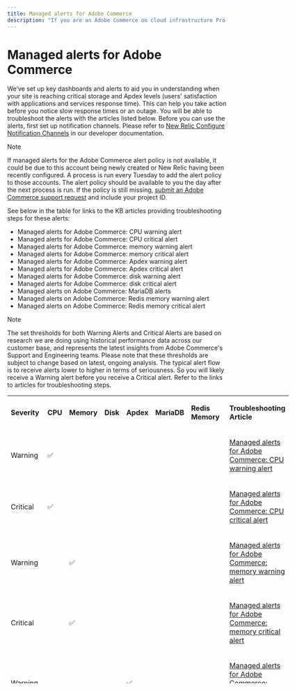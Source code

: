 ```yaml
---
title: Managed alerts for Adobe Commerce
description: "If you are an Adobe Commerce on cloud infrastructure Pro plan architecture customer, you can use managed alerts to understand the health of your site. If you are an Adobe Commerce on cloud infrastructure Starter plan architecture customer, you will only receive alerts for the Apdex and error rate conditions."
---
```


# Managed alerts for Adobe Commerce


We’ve set up key dashboards and alerts to aid you in understanding when your site is reaching critical storage and Apdex levels (users' satisfaction with applications and services response time). This can help you take action before you notice slow response times or an outage. You will be able to troubleshoot the alerts with the articles listed below. Before you can use the alerts, first set up notification channels. Please refer to [New Relic Configure Notification Channels](https://devdocs.magento.com/cloud/project/new-relic.html#configure-notification-channels) in our developer documentation.

>[!NOTE]
>
>If managed alerts for the Adobe Commerce alert policy is not available, it could be due to this account being newly created or New Relic having been recently configured. A process is run every Tuesday to add the alert policy to those accounts. The alert policy should be available to you the day after the next process is run. If the policy is still missing, [submit an Adobe Commerce support request](https://support.magento.com/hc/en-us/articles/360019088251-Submit-a-support-ticket) and include your project ID.

See below in the table for links to the KB articles providing troubleshooting steps for these alerts:

* Managed alerts for Adobe Commerce: CPU warning alert
* Managed alerts for Adobe Commerce: CPU critical alert
* Managed alerts for Adobe Commerce: memory warning alert
* Managed alerts for Adobe Commerce: memory critical alert
* Managed alerts for Adobe Commerce: Apdex warning alert
* Managed alerts for Adobe Commerce: Apdex critical alert
* Managed alerts for Adobe Commerce: disk warning alert
* Managed alerts for Adobe Commerce: disk critical alert
* Managed alerts on Adobe Commerce: MariaDB alerts
* Managed alerts on Adobe Commerce: Redis memory warning alert
* Managed alerts on Adobe Commerce: Redis memory critical alert

>[!NOTE]
>
>The set thresholds for both Warning Alerts and Critical Alerts are based on research we are doing using historical performance data across our customer base, and represents the latest insights from Adobe Commerce's Support and Engineering teams. Please note that these thresholds are subject to change based on latest, ongoing analysis. The typical alert flow is to receive alerts lower to higher in terms of seriousness. So you will likely receive a Warning alert before you receive a Critical alert. Refer to the links to articles for troubleshooting steps.

<table style="width: 128.434%; height: 660px;" width="100%">
<tbody>
<tr style="height: 44px;">
<td class="wysiwyg-text-align-center" style="width: 17.8571%; height: 44px;">
<p><strong>Severity</strong></p>
</td>
<td class="wysiwyg-text-align-center" style="width: 6.14286%; height: 44px;">
<p><strong>CPU</strong></p>
</td>
<td class="wysiwyg-text-align-center" style="width: 10.5714%; height: 44px;">
<p><strong>Memory</strong></p>
</td>
<td class="wysiwyg-text-align-center" style="width: 7.14286%; height: 44px;">
<p><strong>Disk</strong></p>
</td>
<td class='"wysiwyg-text-align-center wysiwyg-text-align-center' style="width: 9%; height: 44px;">
<p><strong>Apdex</strong></p>
</td>
<td style="width: 7.058036%; height: 44px;">
<p><strong>MariaDB</strong></p>
</td>
<td class="wysiwyg-text-align-center med-col">
<p><strong>Redis Memory</strong></p>
</td>
<td class="wysiwyg-text-align-center large-col" style="width: 24.5638%; height: 44px;">
<p><strong>Troubleshooting Article</strong></p>
</td>
</tr>
<tr style="height: 66px;">
<td class="wysiwyg-text-align-center" style="width: 17.8571%; height: 66px;">Warning</td>
<td class="wysiwyg-text-align-center" style="width: 6.14286%; height: 66px;">✅</td>
<td class="wysiwyg-text-align-center" style="width: 10.5714%; height: 66px;"> </td>
<td class="wysiwyg-text-align-center" style="width: 7.14286%; height: 66px;"> </td>
<td class="wysiwyg-text-align-center" style="width: 9%; height: 66px;"> </td>
<td style="width: 0.058036%; height: 66px;"> </td>
<td style="width: 24.5638%; height: 66px;">
<p> </p>
</td>
<td style="width: 24.5638%; height: 66px;">
<p><a href="https://support.magento.com/hc/en-us/articles/360046247531">Managed alerts for Adobe Commerce: CPU warning alert</a><a href="https://support.magento.com/hc/en-us/articles/360046247531"></a></p>
</td>
</tr>
<tr style="height: 66px;">
<td class="wysiwyg-text-align-center" style="width: 17.8571%; height: 66px;">Critical</td>
<td class="wysiwyg-text-align-center" style="width: 6.14286%; height: 66px;">✅</td>
<td class="wysiwyg-text-align-center" style="width: 10.5714%; height: 66px;"> </td>
<td class="wysiwyg-text-align-center" style="width: 7.14286%; height: 66px;"> </td>
<td class="wysiwyg-text-align-center" style="width: 9%; height: 66px;"> </td>
<td style="width: 0.058036%; height: 66px;"> </td>
<td style="width: 24.5638%; height: 66px;">
<p> </p>
</td>
<td style="width: 24.5638%; height: 66px;">
<p><a href="https://support.magento.com/hc/en-us/articles/360046543991">Managed alerts for Adobe Commerce: CPU critical alert</a></p>
</td>
</tr>
<tr style="height: 66px;">
<td class="wysiwyg-text-align-center" style="width: 17.8571%; height: 66px;">Warning</td>
<td class="wysiwyg-text-align-center" style="width: 6.14286%; height: 66px;"> </td>
<td class="wysiwyg-text-align-center" style="width: 10.5714%; height: 66px;">✅</td>
<td class="wysiwyg-text-align-center" style="width: 7.14286%; height: 66px;"> </td>
<td class="wysiwyg-text-align-center" style="width: 9%; height: 66px;"> </td>
<td style="width: 0.058036%; height: 66px;"> </td>
<td style="width: 24.5638%; height: 66px;">
<p> </p>
</td>
<td style="width: 24.5638%; height: 66px;">
<p><a href="https://support.magento.com/hc/en-us/articles/360046104472">Managed alerts for Adobe Commerce: memory warning alert</a></p>
</td>
</tr>
<tr style="height: 66px;">
<td class="wysiwyg-text-align-center" style="width: 17.8571%; height: 66px;">Critical</td>
<td class="wysiwyg-text-align-center" style="width: 6.14286%; height: 66px;"> </td>
<td class="wysiwyg-text-align-center" style="width: 10.5714%; height: 66px;">
<p> </p>
<p>✅</p>
</td>
<td class="wysiwyg-text-align-center" style="width: 7.14286%; height: 66px;"> </td>
<td class="wysiwyg-text-align-center" style="width: 9%; height: 66px;"> </td>
<td style="width: 0.058036%; height: 66px;"> </td>
<td style="width: 24.5638%; height: 66px;">
<p> </p>
</td>
<td style="width: 24.5638%; height: 66px;">
<p><a href="https://support.magento.com/hc/en-us/articles/360046544171#_critical_memory">Managed alerts for Adobe Commerce: memory critical alert</a></p>
</td>
</tr>
<tr style="height: 66px;">
<td class="wysiwyg-text-align-center" style="width: 17.8571%; height: 66px;">Warning</td>
<td class="wysiwyg-text-align-center" style="width: 6.14286%; height: 66px;"> </td>
<td class="wysiwyg-text-align-center" style="width: 10.5714%; height: 66px;"> </td>
<td class="wysiwyg-text-align-center" style="width: 7.14286%; height: 66px;"> </td>
<td class="wysiwyg-text-align-center" style="width: 9%; height: 66px;">✅</td>
<td style="width: 0.058036%; height: 66px;"> </td>
<td style="width: 24.5638%; height: 66px;">
<p> </p>
</td>
<td style="width: 24.5638%; height: 66px;">
<p><a href="https://support.magento.com/hc/en-us/articles/360046422091">Managed alerts for Adobe Commerce: Apdex warning alert</a></p>
</td>
</tr>
<tr style="height: 66px;">
<td class="wysiwyg-text-align-center" style="width: 17.8571%; height: 66px;">Critical</td>
<td class="wysiwyg-text-align-center" style="width: 6.14286%; height: 66px;"> </td>
<td class="wysiwyg-text-align-center" style="width: 10.5714%; height: 66px;"> </td>
<td class="wysiwyg-text-align-center" style="width: 7.14286%; height: 66px;"> </td>
<td class="wysiwyg-text-align-center" style="width: 9%; height: 66px;">✅</td>
<td style="width: 0.058036%; height: 66px;"> </td>
<td style="width: 24.5638%; height: 66px;">
<p> </p>
</td>
<td style="width: 24.5638%; height: 66px;">
<p><a href="https://support.magento.com/hc/en-us/articles/360046427491">Managed alerts for Adobe Commerce: Apdex critical alert</a></p>
</td>
</tr>
<tr style="height: 66px;">
<td class="wysiwyg-text-align-center" style="width: 17.8571%; height: 66px;">Warning</td>
<td class="wysiwyg-text-align-center" style="width: 6.14286%; height: 66px;"> </td>
<td class="wysiwyg-text-align-center" style="width: 10.5714%; height: 66px;"> </td>
<td class="wysiwyg-text-align-center" style="width: 7.14286%; height: 66px;">✅</td>
<td class="wysiwyg-text-align-center" style="width: 9%; height: 66px;"> </td>
<td style="width: 0.058036%; height: 66px;"> </td>
<td style="width: 24.5638%; height: 66px;">
<p> </p>
</td>
<td style="width: 24.5638%; height: 66px;">
<p><a href="https://support.magento.com/hc/en-us/articles/360046105512" title="https://support.magento.com/hc/en-us/articles/360046105512">Managed alerts for Adobe Commerce: disk warning alert</a></p>
</td>
</tr>
<tr style="height: 66px;">
<td class="wysiwyg-text-align-center" style="width: 17.8571%; height: 66px;">Critical</td>
<td class="wysiwyg-text-align-center" style="width: 6.14286%; height: 66px;"> </td>
<td class="wysiwyg-text-align-center" style="width: 10.5714%; height: 66px;"> </td>
<td class="wysiwyg-text-align-center" style="width: 7.14286%; height: 66px;">✅</td>
<td class="wysiwyg-text-align-center" style="width: 9%; height: 66px;"> </td>
<td style="width: 0.058036%; height: 66px;"> </td>
<td style="width: 24.5638%; height: 66px;">
<p> </p>
</td>
<td style="width: 24.5638%; height: 66px;">
<p><a href="https://support.magento.com/hc/en-us/articles/360046105352" title="https://support.magento.com/hc/en-us/articles/360046105352">Managed alerts for Adobe Commerce: disk critical alert</a></p>
</td>
</tr>
<tr style="height: 44px;">
<td style="width: 17.8571%; height: 44px;">Warning & Critical</td>
<td style="width: 6.14286%; height: 44px;"> </td>
<td style="width: 10.5714%; height: 44px;"> </td>
<td style="width: 7.14286%; height: 44px;"> </td>
<td style="width: 9%; height: 44px;"> </td>
<td class="wysiwyg-text-align-center" style="width: 0.058036%; height: 44px;">✅</td>
<td style="width: 24.5638%; height: 44px;">
<p> </p>
</td>
<td style="width: 24.5638%; height: 44px;">
<p><a href="https://support.magento.com/hc/en-us/articles/360051663431">Managed alerts on Adobe Commerce: MariaDB alerts</a></p>
</td>
</tr>
<tr style="height: 22px;">
<td class="wysiwyg-text-align-center" style="width: 17.8571%; height: 22px;">Warning</td>
<td style="width: 6.14286%; height: 22px;"> </td>
<td style="width: 10.5714%; height: 22px;"> </td>
<td style="width: 7.14286%; height: 22px;"> </td>
<td style="width: 9%; height: 22px;"> </td>
<td class="wysiwyg-text-align-center" style="width: 0.058036%; height: 22px;"> </td>
<td class="wysiwyg-text-align-center" style="width: 24.5638%; height: 22px;">
<p>✅</p>
</td>
<td style="width: 24.5638%; height: 22px;">
<p><a href="https://support.magento.com/hc/en-us/articles/360049928852">Managed alerts on Adobe Commerce: Redis memory warning alert</a></p>
</td>
</tr>
<tr style="height: 22px;">
<td class="wysiwyg-text-align-center" style="width: 17.8571%; height: 22px;">Critical</td>
<td style="width: 6.14286%; height: 22px;"> </td>
<td style="width: 10.5714%; height: 22px;"> </td>
<td style="width: 7.14286%; height: 22px;"> </td>
<td style="width: 9%; height: 22px;"> </td>
<td class="wysiwyg-text-align-center" style="width: 0.058036%; height: 22px;"> </td>
<td class="wysiwyg-text-align-center" style="width: 24.5638%; height: 22px;">
<p>✅</p>
</td>
<td style="width: 24.5638%; height: 22px;">
<p><a href="https://support.magento.com/hc/en-us/articles/360049936112">Managed alerts on Adobe Commerce: Redis memory critical alert</a></p>
</td>
</tr>
</tbody>
</table> 

